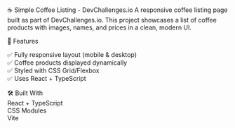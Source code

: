 ☕ Simple Coffee Listing - DevChallenges.io
A responsive coffee listing page built as part of DevChallenges.io. This project showcases a list of coffee products with images, names, and prices in a clean, modern UI.


🎯 Features  

✅ Fully responsive layout (mobile & desktop)  
✅ Coffee products displayed dynamically  
✅ Styled with CSS Grid/Flexbox  
✅ Uses React + TypeScript  

🛠 Built With  
React + TypeScript  
CSS Modules  
Vite
